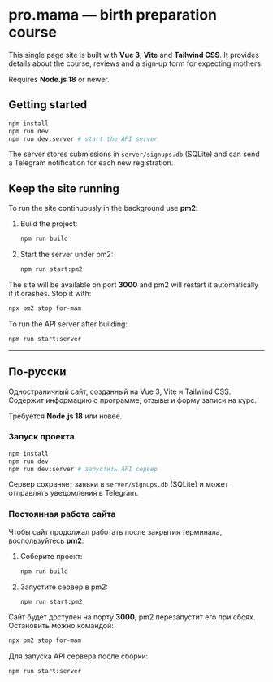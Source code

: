 # pro.mama — birth preparation course

This single page site is built with **Vue&nbsp;3**, **Vite** and **Tailwind&nbsp;CSS**. It provides details about the course, reviews and a sign‑up form for expecting mothers.

Requires **Node.js 18** or newer.

## Getting started

```bash
npm install
npm run dev
npm run dev:server # start the API server
```

The server stores submissions in `server/signups.db` (SQLite) and can send a Telegram notification for each new registration.

## Keep the site running

To run the site continuously in the background use **pm2**:

1. Build the project:

   ```bash
   npm run build
   ```

2. Start the server under pm2:

   ```bash
   npm run start:pm2
   ```

The site will be available on port **3000** and pm2 will restart it automatically if it crashes. Stop it with:

```bash
npx pm2 stop for-mam
```

To run the API server after building:

```bash
npm run start:server
```

---

## По-русски

Одностраничный сайт, созданный на Vue 3, Vite и Tailwind CSS. Содержит информацию о программе, отзывы и форму записи на курс.

Требуется **Node.js 18** или новее.

### Запуск проекта

```bash
npm install
npm run dev
npm run dev:server # запустить API сервер
```

Сервер сохраняет заявки в `server/signups.db` (SQLite) и может отправлять уведомления в Telegram.

### Постоянная работа сайта

Чтобы сайт продолжал работать после закрытия терминала, воспользуйтесь **pm2**:

1. Соберите проект:

   ```bash
   npm run build
   ```

2. Запустите сервер в pm2:

   ```bash
   npm run start:pm2
   ```

Сайт будет доступен на порту **3000**, pm2 перезапустит его при сбоях. Остановить можно командой:

```bash
npx pm2 stop for-mam
```

Для запуска API сервера после сборки:

```bash
npm run start:server
```

